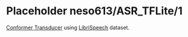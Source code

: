 # Placeholder neso613/ASR_TFLite/1
[Conformer Transducer](https://arxiv.org/abs/2005.08100) using [LibriSpeech](http://www.openslr.org/12) dataset.

<!-- dataset: LibriSpeech -->
<!-- task: audio-transcription -->
<!-- network-architecture: Conformer -->
<!-- fine-tunable: false -->
<!-- license: Apache-2.0 -->


